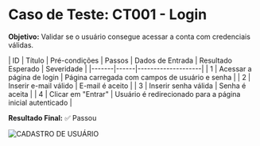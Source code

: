 # Caso de Teste: CT001 - Login

**Objetivo:** Validar se o usuário consegue acessar a conta com credenciais válidas.

| ID | Título | Pré-condições | Passos | Dados de Entrada | Resultado Esperado | Severidade |
|-------|------|--------------------|
| 1 | Acessar a página de login | Página carregada com campos de usuário e senha |
| 2 | Inserir e-mail válido | E-mail é aceito |
| 3 | Inserir senha válida | Senha é aceita |
| 4 | Clicar em "Entrar" | Usuário é redirecionado para a página inicial autenticado |

**Resultado Final:** ✅ Passou  

![CADASTRO DE USUÁRIO](/3_Evidências/CT001.cadastro_realizado_com_sucesso.png)






